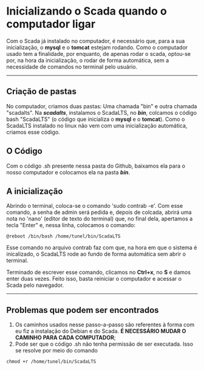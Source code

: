# Inicializando o Scada quando o computador ligar

Com o Scada já instalado no computador, é necessário que, para a sua inicialização, o **mysql** e o **tomcat** estejam rodando. 
Como o computador usado tem a finalidade, por enquanto, de apenas rodar o scada, optou-se por, na hora da inicialização, o rodar 
de forma automática, sem a necessidade de comandos no terminal pelo usuário.
___

## Criação de pastas

No computador, criamos duas pastas: Uma chamada "bin" e outra chamada "scadalts". Na ***scadalts***, instalamos o ScadaLTS, no 
***bin***, colcamos o código bash "ScadaLTS" (o código que inicializa o **mysql** e o **tomcat**). Como o ScadaLTS instalado no 
linux não vem com uma inicialização automática, criamos esse código.

## O Código

Com o código .sh presente nessa pasta do Github, baixamos ela para o nosso computador e colocamos ela na pasta ***bin***.

## A inicialização

Abrindo o terminal, coloca-se o comando 'sudo contrab -e'. Com esse comando, a senha de admin será pedida e, depois de colcada, 
abrirá uma nota no 'nano' (editor de texto do terminal) que, no final dela, apertamos a tecla "Enter" e, nessa linha, colocamos 
o comando:

```
@reboot /bin/bash /home/tunel/bin/ScadaLTS
```

Esse comando no arquivo contrab faz com que, na hora em que o sistema é inicalizado, o ScadaLTS rode ao fundo de forma 
automática sem abrir o terminal.

Terminado de escrever esse comando, clicamos no **Ctrl+x**, no **S** e damos enter duas vezes. Feito isso, basta reiniciar o computador e 
acessar o Scada pelo navegador.

___

## Problemas que podem ser encontrados

1. Os caminhos usados nesse passo-a-passo são referentes à forma com eu fiz a instalação do Debian e do Scada. **É NECESSÁRIO 
MUDAR O CAMINHO PARA CADA COMPUTADOR**;
2. Pode ser que o código .sh não tenha permissão de ser executada. Isso se resolve por meio do comando 
```
chmod +r /home/tunel/bin/ScadaLTS
```
